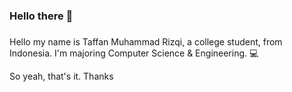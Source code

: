 ### Hello there 👋
###
<!--
**TaffanM/TaffanM** is a ✨ _special_ ✨ repository because its `README.md` (this file) appears on your GitHub profile.
!-->
###
###
Hello my name is Taffan Muhammad Rizqi, a college student, from Indonesia. 
I'm majoring Computer Science & Engineering. 💻


So yeah, that's it. Thanks

